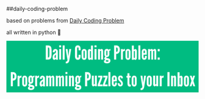 ##daily-coding-problem

based on problems from [Daily Coding Problem](https://www.dailycodingproblem.com/)

all written in python :snake:


![Daily coding problem img](/daily-coding-problem-programming-puzzles-inbox.png "Title")